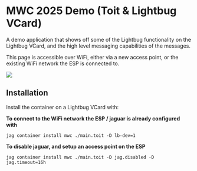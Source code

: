 # MWC 2025 Demo (Toit & Lightbug VCard)

A demo application that shows off some of the Lightbug functionality on the Lightbug VCard, and the high level messaging capabilities of the messages.

This page is accessible over WiFi, either via a new access point, or the existing WiFi network the ESP is connected to.

![](https://i.imgur.com/uBXbtMN.png)

## Installation

Install the container on a Lightbug VCard with:

**To connect to the WiFi network the ESP / jaguar is already configured with**

```
jag container install mwc ./main.toit -D lb-dev=1
```

**To disable jaguar, and setup an access point on the ESP**

```
jag container install mwc ./main.toit -D jag.disabled -D jag.timeout=16h
```
